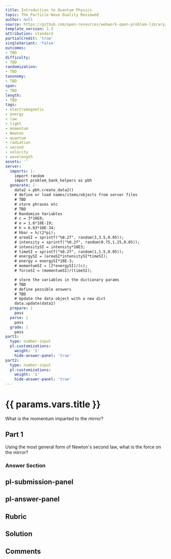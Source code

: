 ```yaml
---
title: Introduction to Quantum Physics
topic: The Particle-Wave Duality Reviewed
author: null
source: https://github.com/open-resources/webwork-open-problem-library/tree/master/Contrib/BrockPhysics/College_Physics_Urone/29.Introduction_to_Quantum_Physics/29-08.The_Particle_Wave_Duality_Reviewed/NU_U17_29_08_014.pg
template_version: 1.3
attribution: standard
partialCredit: 'true'
singleVariant: 'false'
outcomes:
- TBD
difficulty:
- TBD
randomization:
- TBD
taxonomy:
- TBD
span:
- TBD
length:
- TBD
tags:
- electromagnetic
- energy
- law
- light
- momentum
- Newton
- quantum
- radiation
- second
- velocity
- wavelength
assets: ''
server:
  imports: |-
    import random
    import problem_bank_helpers as pbh
  generate: |-
    data2 = pbh.create_data2()
    # define or load names/items/objects from server files
    # TBD
    # store phrases etc
    # TBD
    # Randomize Variables
    # c = 3*10E8;
    # e = 1.6*10E-19;
    # h = 6.63*10E-34;
    # hbar = h/(2*pi);
    # areaSI = sprintf("%0.2f", random(3,3.5,0.05));
    # intensity = sprintf("%0.2f", random(0.75,1.25,0.05));
    # intensitySI = intensity*10E3;
    # timeSI = sprintf("%0.2f", random(1,1.5,0.05));
    # energySI = (areaSI*intensitySI*timeSI);
    # energy = energySI*10E-3;
    # momentumSI = (2*energySI)/(c);
    # forceSI = (momentumSI)/(timeSI);

    # store the variables in the dictionary params
    # TBD
    # define possible answers
    # TBD
    # Update the data object with a new dict
    data.update(data2)
  prepare: |
    pass
  parse: |
    pass
  grade: |
    pass
part1:
  type: number-input
  pl-customizations:
    weight: '1'
    hide-answer-panel: 'true'
part2:
  type: number-input
  pl-customizations:
    weight: '1'
    hide-answer-panel: 'true'
---
```


# {{ params.vars.title }} 


What is the momentum imparted to the mirror?

## Part 1 
Using the most general form of Newton's second law, what is the force on the mirror? 


 ### Answer Section


## pl-submission-panel 


## pl-answer-panel 


## Rubric 


## Solution 


## Comments 


